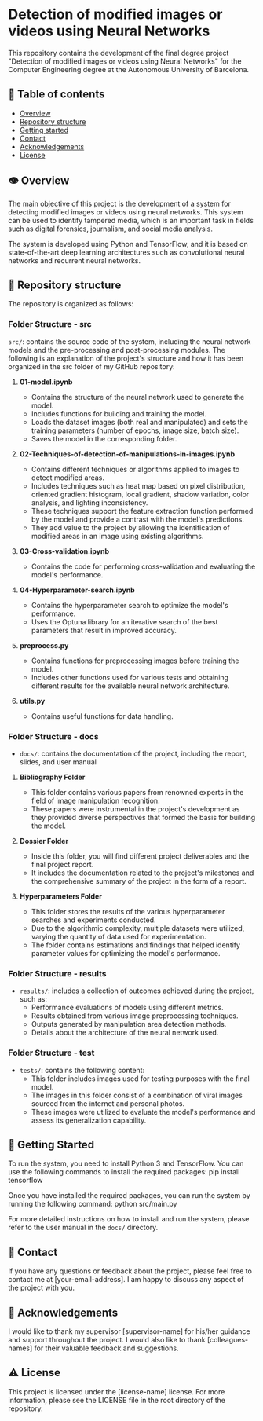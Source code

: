# Detection of modified images or videos using Neural Networks

This repository contains the development of the final degree project "Detection of modified images or videos using Neural Networks" for the Computer Engineering degree at the Autonomous University of Barcelona.

## :abacus: Table of contents

- [Overview](#overview)
- [Repository structure](#repository-structure)
- [Getting started](#getting-started)
- [Contact](#contact)
- [Acknowledgements](#acknowledgements)
- [License](#license)

## :eye: Overview

The main objective of this project is the development of a system for detecting modified images or videos using neural networks. This system can be used to identify tampered media, which is an important task in fields such as digital forensics, journalism, and social media analysis.

The system is developed using Python and TensorFlow, and it is based on state-of-the-art deep learning architectures such as convolutional neural networks and recurrent neural networks.

## :key: Repository structure

The repository is organized as follows:
### Folder Structure - src
`src/`: contains the source code of the system, including the neural network models and the pre-processing and post-processing modules.
The following is an explanation of the project's structure and how it has been organized in the src folder of my GitHub repository:

1. **01-model.ipynb**
   - Contains the structure of the neural network used to generate the model.
   - Includes functions for building and training the model.
   - Loads the dataset images (both real and manipulated) and sets the training parameters (number of epochs, image size, batch size).
   - Saves the model in the corresponding folder.

2. **02-Techniques-of-detection-of-manipulations-in-images.ipynb**
   - Contains different techniques or algorithms applied to images to detect modified areas.
   - Includes techniques such as heat map based on pixel distribution, oriented gradient histogram, local gradient, shadow variation, color analysis, and lighting inconsistency.
   - These techniques support the feature extraction function performed by the model and provide a contrast with the model's predictions.
   - They add value to the project by allowing the identification of modified areas in an image using existing algorithms.

3. **03-Cross-validation.ipynb**
   - Contains the code for performing cross-validation and evaluating the model's performance.

4. **04-Hyperparameter-search.ipynb**
   - Contains the hyperparameter search to optimize the model's performance.
   - Uses the Optuna library for an iterative search of the best parameters that result in improved accuracy.

5. **preprocess.py**
   - Contains functions for preprocessing images before training the model.
   - Includes other functions used for various tests and obtaining different results for the available neural network architecture.

6. **utils.py**
   - Contains useful functions for data handling.
### Folder Structure - docs
- `docs/`: contains the documentation of the project, including the report, slides, and user manual
1. **Bibliography Folder**
   - This folder contains various papers from renowned experts in the field of image manipulation recognition.
   - These papers were instrumental in the project's development as they provided diverse perspectives that formed the basis for building the model.

2. **Dossier Folder**
   - Inside this folder, you will find different project deliverables and the final project report.
   - It includes the documentation related to the project's milestones and the comprehensive summary of the project in the form of a report.

3. **Hyperparameters Folder**
   - This folder stores the results of the various hyperparameter searches and experiments conducted.
   - Due to the algorithmic complexity, multiple datasets were utilized, varying the quantity of data used for experimentation.
   - The folder contains estimations and findings that helped identify parameter values for optimizing the model's performance.
### Folder Structure - results
 - `results/`: includes a collection of outcomes achieved during the project, such as:
    - Performance evaluations of models using different metrics.
    - Results obtained from various image preprocessing techniques.
    - Outputs generated by manipulation area detection methods.
    - Details about the architecture of the neural network used.
### Folder Structure - test

- `tests/`: contains the following content:
  - This folder includes images used for testing purposes with the final model.
  - The images in this folder consist of a combination of viral images sourced from the internet and personal photos.
  - These images were utilized to evaluate the model's performance and assess its generalization capability.

## 	:toolbox: Getting Started

To run the system, you need to install Python 3 and TensorFlow. You can use the following commands to install the required packages:
pip install tensorflow

Once you have installed the required packages, you can run the system by running the following command:
python src/main.py


For more detailed instructions on how to install and run the system, please refer to the user manual in the `docs/` directory.

## :handshake: Contact

If you have any questions or feedback about the project, please feel free to contact me at [your-email-address]. I am happy to discuss any aspect of the project with you.

## :gem: Acknowledgements

I would like to thank my supervisor [supervisor-name] for his/her guidance and support throughout the project. I would also like to thank [colleagues-names] for their valuable feedback and suggestions.

## :warning: License

This project is licensed under the [license-name] license. For more information, please see the LICENSE file in the root directory of the repository.


